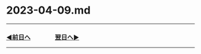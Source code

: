 # 2023-04-09.md

---
### [◀️前日へ](https://github.com/yuasys/chatty-journal/blob/main/2023/04/2023-04-08.md)&emsp;&emsp;&emsp;&emsp;[翌日へ▶️](https://github.com/yuasys/chatty-journal/blob/main/2023/04/2023-04-10.md)

---

